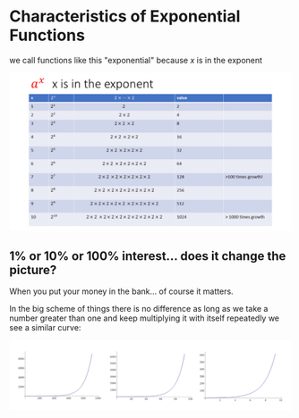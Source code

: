 # Characteristics of Exponential Functions

we call functions like this "exponential" because _x_ is in the exponent

![](../.gitbook/assets/Slide2.PNG)

## 1% or 10% or 100% interest… does it change the picture?

When you put your money in the bank… of course it matters.

In the big scheme of things there is no difference as long as we take a number greater than one and keep multiplying it with itself repeatedly we see a similar curve:

![](<../.gitbook/assets/image (7).png>)
